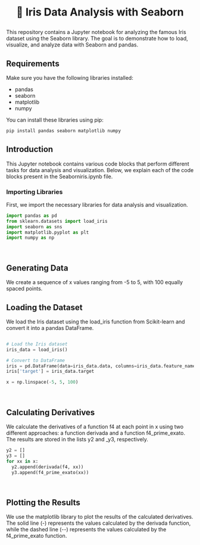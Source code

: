 
<!--Header -->

#  <p align="center"> 🌸 Iris Data Analysis with Seaborn 

This repository contains a Jupyter notebook for analyzing the famous Iris dataset using the Seaborn library. The goal is to demonstrate how to load, visualize, and analyze data with Seaborn and pandas.

## Requirements

Make sure you have the following libraries installed:

- pandas
- seaborn
- matplotlib
- numpy

You can install these libraries using pip:

```sh
pip install pandas seaborn matplotlib numpy
```

## Introduction

This Jupyter notebook contains various code blocks that perform different tasks for data analysis and visualization. Below, we explain each of the code blocks present in the Seaborniris.ipynb file.

### Importing Libraries

First, we import the necessary libraries for data analysis and visualization.

```python
import pandas as pd
from sklearn.datasets import load_iris
import seaborn as sns
import matplotlib.pyplot as plt
import numpy as np
```

<br>

## Generating Data

We create a sequence of x values ranging from -5 to 5, with 100 equally spaced points.

## Loading the Dataset

We load the Iris dataset using the load_iris function from Scikit-learn and convert it into a pandas DataFrame.

```python

# Load the Iris dataset
iris_data = load_iris()

# Convert to DataFrame
iris = pd.DataFrame(data=iris_data.data, columns=iris_data.feature_names)
iris['target'] = iris_data.target
```















```python
x = np.linspace(-5, 5, 100)
```
<br>

## Calculating Derivatives

We calculate the derivatives of a function f4 at each point in x using two different approaches: a function derivada and a function f4_prime_exato. The results are stored in the lists y2 and _y3, respectively.


```python
y2 = []
y3 = []
for xx in x:
  y2.append(derivada(f4, xx))
  y3.append(f4_prime_exato(xx))
```

<br>

## Plotting the Results

We use the matplotlib library to plot the results of the calculated derivatives. The solid line (-) represents the values calculated by the derivada function, while the dashed line (--) represents the values calculated by the f4_prime_exato function.

